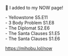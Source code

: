 🤖 I added to my NOW page!

\- Yellowstone S5.E11  
\- 3 Body Problem S1.E8  
\- The Diplomat S2.E6  
\- The Santa Clauses S1.E5  
\- The Santa Clauses S1.E6

[<span class="invisible">https://</span><span class="">mihobu.lol/now</span><span class="invisible"></span>](https://mihobu.lol/now)